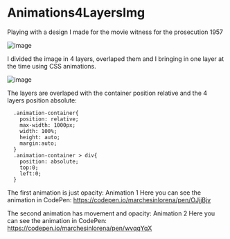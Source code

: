 # Animations4LayersImg

Playing with a design I made for the movie witness for the prosecution 1957

![image](https://user-images.githubusercontent.com/22336407/139516908-882165c7-527e-454f-8837-f07baf6aefb0.png)

I divided the image in 4 layers, overlaped them
and I bringing in one layer at the time using CSS animations.

![image](https://user-images.githubusercontent.com/22336407/139517136-2a349ca2-2a0c-464a-a2de-94a33e048d84.png)

The layers are overlaped with the container position relative and the 4 layers position absolute:

```rd
  .animation-container{
    position: relative;
    max-width: 1000px;
    width: 100%;
    height: auto;
    margin:auto;
  }
  .animation-container > div{
    position: absolute;
    top:0;
    left:0;
  }
````

The first animation is just opacity: Animation 1
Here you can see the animation in CodePen:
https://codepen.io/marchesinlorena/pen/OJjjBjv

The second animation has movement and opacity: Animation 2
Here you can see the animation in CodePen:
https://codepen.io/marchesinlorena/pen/wvqqYqX

